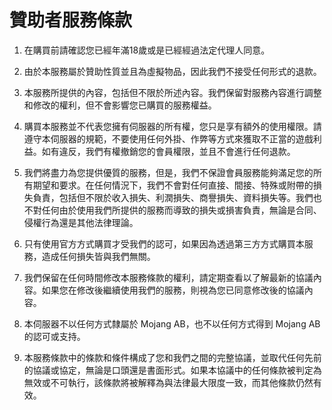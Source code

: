 # 贊助者服務條款
1. 在購買前請確認您已經年滿18歲或是已經經過法定代理人同意。  

2. 由於本服務屬於贊助性質並且為虛擬物品，因此我們不接受任何形式的退款。  

3. 本服務所提供的內容，包括但不限於所述內容。我們保留對服務內容進行調整和修改的權利，但不會影響您已購買的服務權益。  

4. 購買本服務並不代表您擁有伺服器的所有權，您只是享有額外的使用權限。請遵守本伺服器的規範，不要使用任何外掛、作弊等方式來獲取不正當的遊戲利益。如有違反，我們有權撤銷您的會員權限，並且不會進行任何退款。  

5. 我們將盡力為您提供優質的服務，但是，我們不保證會員服務能夠滿足您的所有期望和要求。在任何情況下，我們不會對任何直接、間接、特殊或附帶的損失負責，包括但不限於收入損失、利潤損失、商譽損失、資料損失等。我們也不對任何由於使用我們所提供的服務而導致的損失或損害負責，無論是合同、侵權行為還是其他法律理論。  

6. 只有使用官方方式購買才受我們的認可，如果因為透過第三方方式購買本服務，造成任何損失皆與我們無關。  

7. 我們保留在任何時間修改本服務條款的權利，請定期查看以了解最新的協議內容。如果您在修改後繼續使用我們的服務，則視為您已同意修改後的協議內容。  

8. 本伺服器不以任何方式隸屬於 Mojang AB，也不以任何方式得到 Mojang AB 的認可或支持。  

9. 本服務條款中的條款和條件構成了您和我們之間的完整協議，並取代任何先前的協議或協定，無論是口頭還是書面形式。如果本協議中的任何條款被判定為無效或不可執行，該條款將被解釋為與法律最大限度一致，而其他條款仍然有效。  
